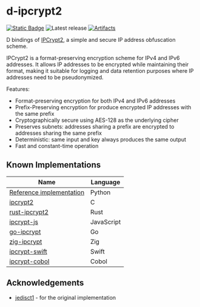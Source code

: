 # d-ipcrypt2

[![Static Badge](https://img.shields.io/badge/v2.111.0%20(stable)-f8240e?logo=d&logoColor=f8240e&label=runtime)](https://dlang.org/download.html)
![Latest release](https://img.shields.io/github/v/release/kassane/d-ipcrypt2?include_prereleases&label=latest)
[![Artifacts](https://github.com/kassane/d-ipcrypt2/actions/workflows/ci.yml/badge.svg)](https://github.com/kassane/d-ipcrypt2/actions/workflows/ci.yml)

D bindings of [IPCrypt2](https://github.com/ipcrypt-std/ipcrypt2), a simple and secure IP address obfuscation scheme.

IPCrypt2 is a format-preserving encryption scheme for IPv4 and IPv6 addresses. It allows IP addresses to be encrypted while maintaining their format, making it suitable for logging and data retention purposes where IP addresses need to be pseudonymized.

Features:
- Format-preserving encryption for both IPv4 and IPv6 addresses
- Prefix-Preserving encryption for produce encrypted IP addresses with the same prefix
- Cryptographically secure using AES-128 as the underlying cipher
- Preserves subnets: addresses sharing a prefix are encrypted to addresses sharing the same prefix
- Deterministic: same input and key always produces the same output
- Fast and constant-time operation


## Known Implementations

| Name                                                                                                            | Language   |
| --------------------------------------------------------------------------------------------------------------- | ---------- |
| [Reference implementation](https://github.com/jedisct1/draft-denis-ipcrypt/tree/main/reference-implementations) | Python     |
| [ipcrypt2](https://github.com/jedisct1/ipcrypt2)                                                                | C          |
| [rust-ipcrypt2](https://github.com/jedisct1/rust-ipcrypt2)                                                      | Rust       |
| [ipcrypt-js](https://www.npmjs.com/package/ipcrypt)                                                             | JavaScript |
| [go-ipcrypt](https://github.com/jedisct1/go-ipcrypt)                                                            | Go         |
| [zig-ipcrypt](https://github.com/jedisct1/zig-ipcrypt)                                                          | Zig        |
| [ipcrypt-swift](https://github.com/jedisct1/ipcrypt-swift)                                                          | Swift        |
| [ipcrypt-cobol](https://github.com/jedisct1/ipcrypt-cobol)                                                          | Cobol        |

## Acknowledgements

- [jedisct1](https://github.com/jedisct1/) - for the original implementation
